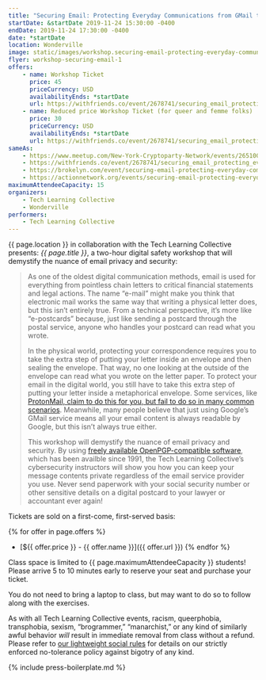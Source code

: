 ```yaml
---
title: "Securing Email: Protecting Everyday Communications from GMail to ProtonMail"
startDate: &startDate 2019-11-24 15:30:00 -0400
endDate: 2019-11-24 17:30:00 -0400
date: *startDate
location: Wonderville
image: static/images/workshop.securing-email-protecting-everyday-communications-from-gmail-to-protonmail.rectangle.png
flyer: workshop-securing-email-1
offers:
    - name: Workshop Ticket
      price: 45
      priceCurrency: USD
      availabilityEnds: *startDate
      url: https://withfriends.co/event/2678741/securing_email_protecting_everyday_communications_from_gmail_to_protonmail/
    - name: Reduced price Workshop Ticket (for queer and femme folks)
      price: 30
      priceCurrency: USD
      availabilityEnds: *startDate
      url: https://withfriends.co/event/2678741/securing_email_protecting_everyday_communications_from_gmail_to_protonmail/
sameAs:
    - https://www.meetup.com/New-York-Cryptoparty-Network/events/265100402/
    - https://withfriends.co/event/2678741/securing_email_protecting_everyday_communications_from_gmail_to_protonmail/
    - https://brokelyn.com/event/securing-email-protecting-everyday-communications-from-gmail-to-protonmail/
    - https://actionnetwork.org/events/securing-email-protecting-everyday-communications-from-gmail-to-protonmail
maximumAttendeeCapacity: 15
organizers:
    - Tech Learning Collective
    - Wonderville
performers:
    - Tech Learning Collective
---
```


{{ page.location }} in collaboration with the Tech Learning Collective presents: *{{ page.title }}*, a two-hour digital safety workshop that will demystify the nuance of email privacy and security:

> As one of the oldest digital communication methods, email is used for everything from pointless chain letters to critical financial statements and legal actions. The name &ldquo;e-mail&rdquo; might make you think that electronic mail works the same way that writing a physical letter does, but this isn&rsquo;t entirely true. From a technical perspective, it&rsquo;s more like &ldquo;e-postcards&rdquo; because, just like sending a postcard through the postal service, anyone who handles your postcard can read what you wrote.
>
> In the physical world, protecting your correspondence requires you to take the extra step of putting your letter inside an envelope and then sealing the envelope. That way, no one looking at the outside of the envelope can read what you wrote on the letter paper. To protect your email in the digital world, you still have to take this extra step of putting your letter inside a metaphorical envelope. Some services, like [ProtonMail, claim to do this for you, but fail to do so in many common scenarios](https://github.com/AnarchoTechNYC/meta/wiki/ProtonMail). Meanwhile, many people believe that just using Google&rsquo;s GMail service means all your email content is always readable by Google, but this isn&rsquo;t always true either.
>
> This workshop will demystify the nuance of email privacy and security. By using [freely available OpenPGP-compatible software](https://prism-break.org/en/protocols/gpg/), which has been availble since 1991, the Tech Learning Collective&rsquo;s cybersecurity instructors will show you how you can keep your message contents private regardless of the email service provider you use. Never send paperwork with your social security number or other sensitive details on a digital postcard to your lawyer or accountant ever again!

Tickets are sold on a first-come, first-served basis:

{% for offer in page.offers %}
* [${{ offer.price }} - {{ offer.name }}]({{ offer.url }})
{% endfor %}

Class space is limited to {{ page.maximumAttendeeCapacity }} students! Please arrive 5 to 10 minutes early to reserve your seat and purchase your ticket.

You do not need to bring a laptop to class, but may want to do so to follow along with the exercises.

As with all Tech Learning Collective events, racism, queerphobia, transphobia, sexism, “brogrammer,” “manarchist,” or any kind of similarly awful behavior *will* result in immediate removal from class without a refund. Please refer to [our lightweight social rules](https://github.com/AnarchoTechNYC/meta/wiki/Social-rules) for details on our strictly enforced no-tolerance policy against bigotry of any kind.

{% include press-boilerplate.md %}
